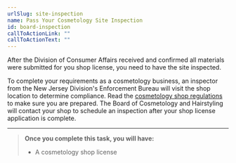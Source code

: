 ```yaml
---
urlSlug: site-inspection
name: Pass Your Cosmetology Site Inspection
id: board-inspection
callToActionLink: ""
callToActionText: ""
---
```


After the Division of Consumer Affairs received and confirmed all materials were submitted for you shop license, you need to have the site inspected.

To complete your requirements as a cosmetology business, an inspector from the New Jersey Division's Enforcement Bureau will visit the shop location to determine compliance. Read the [cosmetology shop regulations](https://www.njconsumeraffairs.gov/regulations/Chapter-28-Board-of-Cosmetology-and-Hairstyling.pdf) to make sure you are prepared. The Board of Cosmetology and Hairstyling will contact your shop to schedule an inspection after your shop license application is complete.

---

>**Once you complete this task, you will have:**
>
>- A cosmetology shop license
